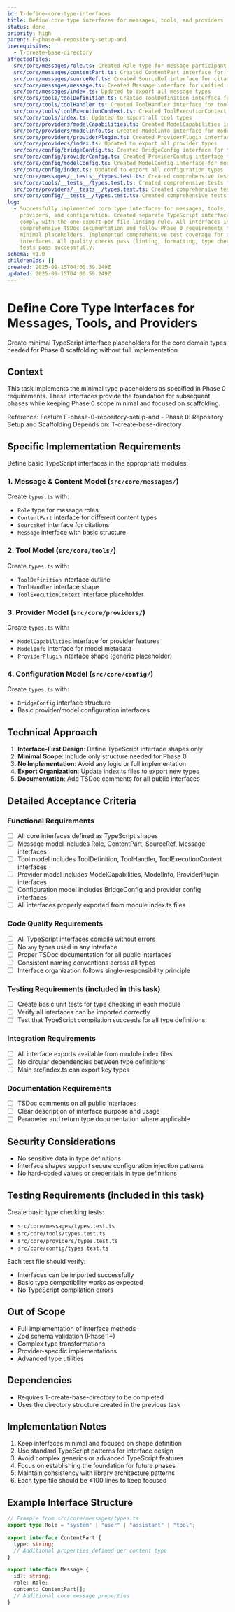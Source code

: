 ```yaml
---
id: T-define-core-type-interfaces
title: Define core type interfaces for messages, tools, and providers
status: done
priority: high
parent: F-phase-0-repository-setup-and
prerequisites:
  - T-create-base-directory
affectedFiles:
  src/core/messages/role.ts: Created Role type for message participant roles
  src/core/messages/contentPart.ts: Created ContentPart interface for multi-modal message content
  src/core/messages/sourceRef.ts: Created SourceRef interface for citation tracking
  src/core/messages/message.ts: Created Message interface for unified message representation
  src/core/messages/index.ts: Updated to export all message types
  src/core/tools/toolDefinition.ts: Created ToolDefinition interface for tool metadata
  src/core/tools/toolHandler.ts: Created ToolHandler interface for tool execution
  src/core/tools/toolExecutionContext.ts: Created ToolExecutionContext interface for execution environment
  src/core/tools/index.ts: Updated to export all tool types
  src/core/providers/modelCapabilities.ts: Created ModelCapabilities interface for model feature description
  src/core/providers/modelInfo.ts: Created ModelInfo interface for model metadata
  src/core/providers/providerPlugin.ts: Created ProviderPlugin interface for provider implementations
  src/core/providers/index.ts: Updated to export all provider types
  src/core/config/bridgeConfig.ts: Created BridgeConfig interface for top-level library configuration
  src/core/config/providerConfig.ts: Created ProviderConfig interface for provider-specific settings
  src/core/config/modelConfig.ts: Created ModelConfig interface for model-specific parameters
  src/core/config/index.ts: Updated to export all configuration types
  src/core/messages/__tests__/types.test.ts: Created comprehensive tests for message type interfaces
  src/core/tools/__tests__/types.test.ts: Created comprehensive tests for tool type interfaces
  src/core/providers/__tests__/types.test.ts: Created comprehensive tests for provider type interfaces
  src/core/config/__tests__/types.test.ts: Created comprehensive tests for configuration type interfaces
log:
  - Successfully implemented core type interfaces for messages, tools,
    providers, and configuration. Created separate TypeScript interface files to
    comply with the one-export-per-file linting rule. All interfaces include
    comprehensive TSDoc documentation and follow Phase 0 requirements for
    minimal placeholders. Implemented comprehensive test coverage for all
    interfaces. All quality checks pass (linting, formatting, type checking) and
    tests pass successfully.
schema: v1.0
childrenIds: []
created: 2025-09-15T04:00:59.249Z
updated: 2025-09-15T04:00:59.249Z
---
```


# Define Core Type Interfaces for Messages, Tools, and Providers

Create minimal TypeScript interface placeholders for the core domain types needed for Phase 0 scaffolding without full implementation.

## Context

This task implements the minimal type placeholders as specified in Phase 0 requirements. These interfaces provide the foundation for subsequent phases while keeping Phase 0 scope minimal and focused on scaffolding.

Reference: Feature F-phase-0-repository-setup-and - Phase 0: Repository Setup and Scaffolding
Depends on: T-create-base-directory

## Specific Implementation Requirements

Define basic TypeScript interfaces in the appropriate modules:

### 1. Message & Content Model (`src/core/messages/`)

Create `types.ts` with:

- `Role` type for message roles
- `ContentPart` interface for different content types
- `SourceRef` interface for citations
- `Message` interface with basic structure

### 2. Tool Model (`src/core/tools/`)

Create `types.ts` with:

- `ToolDefinition` interface outline
- `ToolHandler` interface shape
- `ToolExecutionContext` interface placeholder

### 3. Provider Model (`src/core/providers/`)

Create `types.ts` with:

- `ModelCapabilities` interface for provider features
- `ModelInfo` interface for model metadata
- `ProviderPlugin` interface shape (generic placeholder)

### 4. Configuration Model (`src/core/config/`)

Create `types.ts` with:

- `BridgeConfig` interface structure
- Basic provider/model configuration interfaces

## Technical Approach

1. **Interface-First Design**: Define TypeScript interface shapes only
2. **Minimal Scope**: Include only structure needed for Phase 0
3. **No Implementation**: Avoid any logic or full implementation
4. **Export Organization**: Update index.ts files to export new types
5. **Documentation**: Add TSDoc comments for all public interfaces

## Detailed Acceptance Criteria

### Functional Requirements

- [ ] All core interfaces defined as TypeScript shapes
- [ ] Message model includes Role, ContentPart, SourceRef, Message interfaces
- [ ] Tool model includes ToolDefinition, ToolHandler, ToolExecutionContext interfaces
- [ ] Provider model includes ModelCapabilities, ModelInfo, ProviderPlugin interfaces
- [ ] Configuration model includes BridgeConfig and provider config interfaces
- [ ] All interfaces properly exported from module index.ts files

### Code Quality Requirements

- [ ] All TypeScript interfaces compile without errors
- [ ] No `any` types used in any interface
- [ ] Proper TSDoc documentation for all public interfaces
- [ ] Consistent naming conventions across all types
- [ ] Interface organization follows single-responsibility principle

### Testing Requirements (included in this task)

- [ ] Create basic unit tests for type checking in each module
- [ ] Verify all interfaces can be imported correctly
- [ ] Test that TypeScript compilation succeeds for all type definitions

### Integration Requirements

- [ ] All interface exports available from module index files
- [ ] No circular dependencies between type definitions
- [ ] Main src/index.ts can export key types

### Documentation Requirements

- [ ] TSDoc comments on all public interfaces
- [ ] Clear description of interface purpose and usage
- [ ] Parameter and return type documentation where applicable

## Security Considerations

- No sensitive data in type definitions
- Interface shapes support secure configuration injection patterns
- No hard-coded values or credentials in type definitions

## Testing Requirements (included in this task)

Create basic type checking tests:

- `src/core/messages/types.test.ts`
- `src/core/tools/types.test.ts`
- `src/core/providers/types.test.ts`
- `src/core/config/types.test.ts`

Each test file should verify:

- Interfaces can be imported successfully
- Basic type compatibility works as expected
- No TypeScript compilation errors

## Out of Scope

- Full implementation of interface methods
- Zod schema validation (Phase 1+)
- Complex type transformations
- Provider-specific implementations
- Advanced type utilities

## Dependencies

- Requires T-create-base-directory to be completed
- Uses the directory structure created in the previous task

## Implementation Notes

1. Keep interfaces minimal and focused on shape definition
2. Use standard TypeScript patterns for interface design
3. Avoid complex generics or advanced TypeScript features
4. Focus on establishing the foundation for future phases
5. Maintain consistency with library architecture patterns
6. Each type file should be ≤100 lines to keep focused

## Example Interface Structure

```typescript
// Example from src/core/messages/types.ts
export type Role = "system" | "user" | "assistant" | "tool";

export interface ContentPart {
  type: string;
  // Additional properties defined per content type
}

export interface Message {
  id?: string;
  role: Role;
  content: ContentPart[];
  // Additional core message properties
}
```
